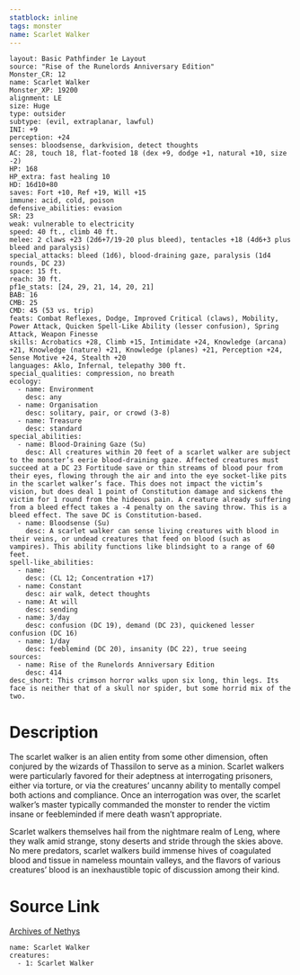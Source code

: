 ```yaml
---
statblock: inline
tags: monster
name: Scarlet Walker
---
```

```statblock
layout: Basic Pathfinder 1e Layout
source: "Rise of the Runelords Anniversary Edition"
Monster_CR: 12
name: Scarlet Walker
Monster_XP: 19200
alignment: LE
size: Huge
type: outsider
subtype: (evil, extraplanar, lawful)
INI: +9
perception: +24
senses: bloodsense, darkvision, detect thoughts
AC: 28, touch 18, flat-footed 18 (dex +9, dodge +1, natural +10, size -2)
HP: 168
HP_extra: fast healing 10
HD: 16d10+80
saves: Fort +10, Ref +19, Will +15
immune: acid, cold, poison
defensive_abilities: evasion
SR: 23
weak: vulnerable to electricity
speed: 40 ft., climb 40 ft.
melee: 2 claws +23 (2d6+7/19-20 plus bleed), tentacles +18 (4d6+3 plus bleed and paralysis)
special_attacks: bleed (1d6), blood-draining gaze, paralysis (1d4 rounds, DC 23)
space: 15 ft.
reach: 30 ft.
pf1e_stats: [24, 29, 21, 14, 20, 21]
BAB: 16
CMB: 25
CMD: 45 (53 vs. trip)
feats: Combat Reflexes, Dodge, Improved Critical (claws), Mobility, Power Attack, Quicken Spell-Like Ability (lesser confusion), Spring Attack, Weapon Finesse
skills: Acrobatics +28, Climb +15, Intimidate +24, Knowledge (arcana) +21, Knowledge (nature) +21, Knowledge (planes) +21, Perception +24, Sense Motive +24, Stealth +20
languages: Aklo, Infernal, telepathy 300 ft.
special_qualities: compression, no breath
ecology:
  - name: Environment
    desc: any
  - name: Organisation
    desc: solitary, pair, or crowd (3-8)
  - name: Treasure
    desc: standard
special_abilities:
  - name: Blood-Draining Gaze (Su)
    desc: All creatures within 20 feet of a scarlet walker are subject to the monster’s eerie blood-draining gaze. Affected creatures must succeed at a DC 23 Fortitude save or thin streams of blood pour from their eyes, flowing through the air and into the eye socket-like pits in the scarlet walker’s face. This does not impact the victim’s vision, but does deal 1 point of Constitution damage and sickens the victim for 1 round from the hideous pain. A creature already suffering from a bleed effect takes a -4 penalty on the saving throw. This is a bleed effect. The save DC is Constitution-based.
  - name: Bloodsense (Su)
    desc: A scarlet walker can sense living creatures with blood in their veins, or undead creatures that feed on blood (such as vampires). This ability functions like blindsight to a range of 60 feet.
spell-like_abilities:
  - name:
    desc: (CL 12; Concentration +17)
  - name: Constant
    desc: air walk, detect thoughts
  - name: At will
    desc: sending
  - name: 3/day
    desc: confusion (DC 19), demand (DC 23), quickened lesser confusion (DC 16)
  - name: 1/day
    desc: feeblemind (DC 20), insanity (DC 22), true seeing
sources:
  - name: Rise of the Runelords Anniversary Edition
    desc: 414
desc_short: This crimson horror walks upon six long, thin legs. Its face is neither that of a skull nor spider, but some horrid mix of the two. 
```
# Description
The scarlet walker is an alien entity from some other dimension, often conjured by the wizards of Thassilon to serve as a minion. Scarlet walkers were particularly favored for their adeptness at interrogating prisoners, either via torture, or via the creatures’ uncanny ability to mentally compel both actions and compliance. Once an interrogation was over, the scarlet walker’s master typically commanded the monster to render the victim insane or feebleminded if mere death wasn’t appropriate. 

Scarlet walkers themselves hail from the nightmare realm of Leng, where they walk amid strange, stony deserts and stride through the skies above. No mere predators, scarlet walkers build immense hives of coagulated blood and tissue in nameless mountain valleys, and the flavors of various creatures’ blood is an inexhaustible topic of discussion among their kind.
# Source Link
[Archives of Nethys](https://aonprd.com/MonsterDisplay.aspx?ItemName=Scarlet%20Walker)
```encounter-table
name: Scarlet Walker
creatures:
  - 1: Scarlet Walker
```
